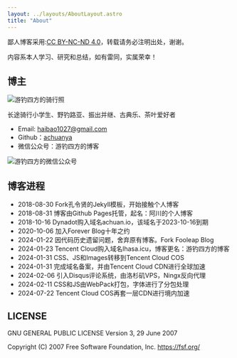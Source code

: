 ```yaml
---
layout: ../layouts/AboutLayout.astro
title: "About"
---
```


鄙人博客采用:<a href="https://creativecommons.org/licenses/by-nc-nd/3.0/deed.zh-hans" target="_blank">CC BY-NC-ND 4.0</a>，转载请务必注明出处，谢谢。

内容系本人学习、研究和总结，如有雷同，实属荣幸！

## 博主

![游钓四方的骑行照](https://cos.lhasa.icu/StylePictures/my-photo.jpg "游钓四方的骑行照")

长途骑行小学生、野钓路亚、振出并继、古典乐、茶叶爱好者

- Email: <haibao1027@gmail.com>
- Github：<a href="https://github.com/achuanya" target="_blank">achuanya</a>
- 微信公众号：游钓四方的博客

![游钓四方的微信公众号](https://cos.lhasa.icu/StylePictures/WechatPublicAccount.jpg "生活中从不缺少美，而是缺少发现美的眼睛")

## 博客进程

- 2018-08-30 Fork孔令贤的Jekyll模板，开始接触个人博客
- 2018-08-31 博客由Github Pages托管，起名：阿川的个人博客
- 2018-10-16 Dynadot购入域名achuan.io，该域名于2023-10-16到期
- 2020-10-06 加入Forever Blog十年之约
- 2024-01-22 因代码历史遗留问题，舍弃原有博客。Fork Fooleap Blog
- 2024-01-23 Tencent Cloud购入域名lhasa.icu，博客更名：游钓四方的博客
- 2024-01-31 CSS、JS和Images转移到Tencent Cloud COS
- 2024-01-31 完成域名备案，并由Tencent Cloud CDN进行全球加速
- 2024-02-06 引入Disqus评论系统，由洛杉矶VPS，Ningx反向代理
- 2024-02-11 CSS和JS由WebPack打包，字体进行了分包处理
- 2024-07-22 Tencent Cloud COS再套一层CDN进行境内加速

## LICENSE

GNU GENERAL PUBLIC LICENSE
Version 3, 29 June 2007

Copyright (C) 2007 Free Software Foundation, Inc. <https://fsf.org/>

